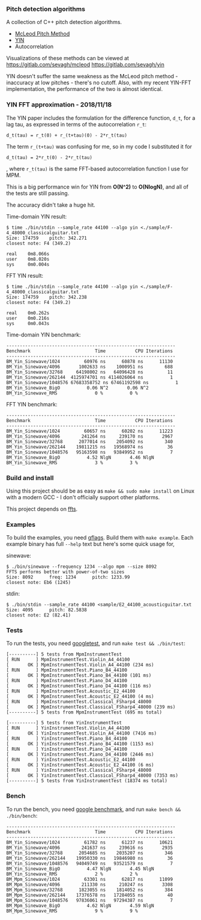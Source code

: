 ### Pitch detection algorithms

A collection of C++ pitch detection algorithms.

* [McLeod Pitch Method](http://miracle.otago.ac.nz/tartini/papers/A_Smarter_Way_to_Find_Pitch.pdf)
* [YIN](http://audition.ens.fr/adc/pdf/2002_JASA_YIN.pdf)
* Autocorrelation

Visualizations of these methods can be viewed at https://gitlab.com/sevagh/mcleod https://gitlab.com/sevagh/yin

YIN doesn't suffer the same weakness as the McLeod pitch method - inaccuracy at low pitches - there's no cutoff. Also, with my recent YIN-FFT implementation, the performance of the two is almost identical.

### YIN FFT approximation - 2018/11/18

The YIN paper includes the formulation for the difference function, `d_t`, for a lag tau, as expressed in terms of the autocorrelation `r_t`:

```
d_t(tau) = r_t(0) + r_(t+tau)(0) - 2*r_t(tau)
```

The term `r_(t+tau)` was confusing for me, so in my code I substituted it for

```
d_t(tau) = 2*r_t(0) - 2*r_t(tau)
```

, where `r_t(tau)` is the same FFT-based autocorrelation function I use for MPM.

This is a big performance win for YIN from **O(N^2)** to **O(NlogN)**, and all of the tests are still passing.

The accuracy didn't take a huge hit.

Time-domain YIN result:
```
$ time ./bin/stdin --sample_rate 44100 --algo yin <./sample/F-4_48000_classicalguitar.txt
Size: 174759    pitch: 342.271
closest note: F4 (349.2)

real    0m8.066s
user    0m8.020s
sys     0m0.004s
```

FFT YIN result:

```
$ time ./bin/stdin --sample_rate 44100 --algo yin <./sample/F-4_48000_classicalguitar.txt
Size: 174759    pitch: 342.238
closest note: F4 (349.2)

real    0m0.262s
user    0m0.216s
sys     0m0.043s
```

Time-domain YIN benchmark:

```
---------------------------------------------------------------
Benchmark                        Time           CPU Iterations
---------------------------------------------------------------
BM_Yin_Sinewave/1024         60976 ns      60878 ns      11130
BM_Yin_Sinewave/4096       1002633 ns    1000951 ns        688
BM_Yin_Sinewave/32768     64198002 ns   64096428 ns         11
BM_Yin_Sinewave/262144  4125974701 ns 4114026064 ns          1
BM_Yin_Sinewave/1048576 67683358752 ns 67461192598 ns          1
BM_Yin_Sinewave_BigO          0.06 N^2       0.06 N^2
BM_Yin_Sinewave_RMS              0 %          0 %
```

FFT YIN benchmark:

```
---------------------------------------------------------------
Benchmark                        Time           CPU Iterations
---------------------------------------------------------------
BM_Yin_Sinewave/1024         60657 ns      60202 ns      11223
BM_Yin_Sinewave/4096        241264 ns     239170 ns       2967
BM_Yin_Sinewave/32768      2077014 ns    2054092 ns        340
BM_Yin_Sinewave/262144    19811215 ns   19568974 ns         36
BM_Yin_Sinewave/1048576   95163598 ns   93849952 ns          7
BM_Yin_Sinewave_BigO          4.52 NlgN       4.46 NlgN
BM_Yin_Sinewave_RMS              3 %          3 %
```

### Build and install

Using this project should be as easy as `make && sudo make install` on Linux with a modern GCC - I don't officially support other platforms.

This project depends on [ffts](https://github.com/anthonix/ffts).

### Examples

To build the examples, you need [gflags](https://github.com/gflags/gflags). Build them with `make example`. Each example binary has full `--help` text but here's some quick usage for,

sinewave:

```
$ ./bin/sinewave --frequency 1234 --algo mpm --size 8092
FFTS performs better with power-of-two sizes
Size: 8092      freq: 1234      pitch: 1233.99
closest note: Eb6 (1245)
```

stdin:

```
$ ./bin/stdin --sample_rate 44100 <sample/E2_44100_acousticguitar.txt
Size: 4095      pitch: 82.5838
closest note: E2 (82.41)
```

### Tests

To run the tests, you need [googletest](https://github.com/google/googletest), and run `make test && ./bin/test`:

```
[----------] 5 tests from MpmInstrumentTest
[ RUN      ] MpmInstrumentTest.Violin_A4_44100
[       OK ] MpmInstrumentTest.Violin_A4_44100 (234 ms)
[ RUN      ] MpmInstrumentTest.Piano_B4_44100
[       OK ] MpmInstrumentTest.Piano_B4_44100 (101 ms)
[ RUN      ] MpmInstrumentTest.Piano_D4_44100
[       OK ] MpmInstrumentTest.Piano_D4_44100 (116 ms)
[ RUN      ] MpmInstrumentTest.Acoustic_E2_44100
[       OK ] MpmInstrumentTest.Acoustic_E2_44100 (4 ms)
[ RUN      ] MpmInstrumentTest.Classical_FSharp4_48000
[       OK ] MpmInstrumentTest.Classical_FSharp4_48000 (239 ms)
[----------] 5 tests from MpmInstrumentTest (695 ms total)

[----------] 5 tests from YinInstrumentTest
[ RUN      ] YinInstrumentTest.Violin_A4_44100
[       OK ] YinInstrumentTest.Violin_A4_44100 (7416 ms)
[ RUN      ] YinInstrumentTest.Piano_B4_44100
[       OK ] YinInstrumentTest.Piano_B4_44100 (1153 ms)
[ RUN      ] YinInstrumentTest.Piano_D4_44100
[       OK ] YinInstrumentTest.Piano_D4_44100 (2446 ms)
[ RUN      ] YinInstrumentTest.Acoustic_E2_44100
[       OK ] YinInstrumentTest.Acoustic_E2_44100 (6 ms)
[ RUN      ] YinInstrumentTest.Classical_FSharp4_48000
[       OK ] YinInstrumentTest.Classical_FSharp4_48000 (7353 ms)
[----------] 5 tests from YinInstrumentTest (18374 ms total)
```

### Bench

To run the bench, you need [google benchmark](https://github.com/google/benchmark), and run `make bench && ./bin/bench`:

```
---------------------------------------------------------------
Benchmark                        Time           CPU Iterations
---------------------------------------------------------------
BM_Yin_Sinewave/1024         61782 ns      61237 ns      10621
BM_Yin_Sinewave/4096        241637 ns     239616 ns       2935
BM_Yin_Sinewave/32768      2054685 ns    2035207 ns        346
BM_Yin_Sinewave/262144    19950330 ns   19846980 ns         36
BM_Yin_Sinewave/1048576   94049749 ns   93521579 ns          7
BM_Yin_Sinewave_BigO          4.47 NlgN       4.45 NlgN
BM_Yin_Sinewave_RMS              2 %          2 %
BM_Mpm_Sinewave/1024         63301 ns      62817 ns      11099
BM_Mpm_Sinewave/4096        211330 ns     210247 ns       3308
BM_Mpm_Sinewave/32768      1823055 ns    1814052 ns        384
BM_Mpm_Sinewave/262144    17376578 ns   17284055 ns         40
BM_Mpm_Sinewave/1048576   97836061 ns   97294387 ns          7
BM_Mpm_Sinewave_BigO          4.62 NlgN       4.59 NlgN
BM_Mpm_Sinewave_RMS              9 %          9 %
```
